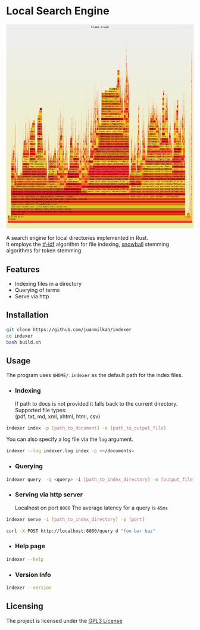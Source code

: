 # Local Search Engine

![Flamegraph](flamegraph.svg)

A search engine for local directories implemented in Rust.  
It employs the [tf-idf](https://en.wikipedia.org/wiki/Tf%E2%80%93idf) algorithm for file indexing, [snowball](https://snowballstem.org/) stemming algorithms for token stemming.

## Features

- Indexing files in a directory
- Querying of terms
- Serve via http

## Installation

```bash
git clone https://github.com/juanmilkah/indexer
cd indexer
bash build.sh
```

## Usage

The program uses `$HOME/.indexer` as the default path for the 
index files.  

- ### Indexing
  If path to docs is not provided it falls back to the current directory.  
  Supported file types:  
  (pdf, txt, md, xml, xhtml, html, csv)

```bash
indexer index -p [path_to_document] -o [path_to_output_file] 
```

You can also specify a log file via the `log` argument.

```bash
indexer --log indexer.log index -p <~/documents> 
```

- ### Querying

```bash
indexer query  -q <query> -i [path_to_index_directory] -o [output_file] --count [10]
```

- ### Serving via http server
  Localhost on port `8080`
  The average latency for a query is `45ms`

```bash
indexer serve -i [path_to_index_directory] -p [port]
```

```bash
curl -X POST http://localhost:8080/query d "foo bar baz"
```

- ### Help page

```bash
indexer --help
```

- ### Version Info

```bash
indexer --version
```

## Licensing

The project is licensed under the [GPL3 License](LICENSE)
